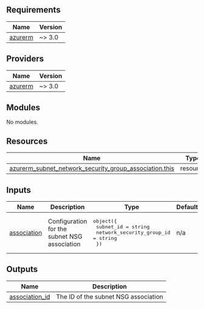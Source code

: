 <!-- BEGIN_TF_DOCS -->
## Requirements

| Name | Version |
|------|---------|
| <a name="requirement_azurerm"></a> [azurerm](#requirement\_azurerm) | ~> 3.0 |

## Providers

| Name | Version |
|------|---------|
| <a name="provider_azurerm"></a> [azurerm](#provider\_azurerm) | ~> 3.0 |

## Modules

No modules.

## Resources

| Name | Type |
|------|------|
| [azurerm_subnet_network_security_group_association.this](https://registry.terraform.io/providers/hashicorp/azurerm/latest/docs/resources/subnet_network_security_group_association) | resource |

## Inputs

| Name | Description | Type | Default | Required |
|------|-------------|------|---------|:--------:|
| <a name="input_association"></a> [association](#input\_association) | Configuration for the subnet NSG association | <pre>object({<br/>    subnet_id                 = string<br/>    network_security_group_id = string<br/>  })</pre> | n/a | yes |

## Outputs

| Name | Description |
|------|-------------|
| <a name="output_association_id"></a> [association\_id](#output\_association\_id) | The ID of the subnet NSG association |
<!-- END_TF_DOCS -->